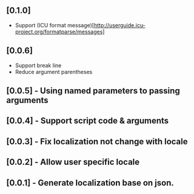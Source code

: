 ## [0.1.0]
- Support (ICU format message)[http://userguide.icu-project.org/formatparse/messages]
## [0.0.6]
- Support break line
- Reduce argument parentheses
## [0.0.5] - Using named parameters to passing arguments
## [0.0.4] - Support script code & arguments
## [0.0.3] - Fix localization not change with locale
## [0.0.2] - Allow user specific locale
## [0.0.1] - Generate localization base on json.
